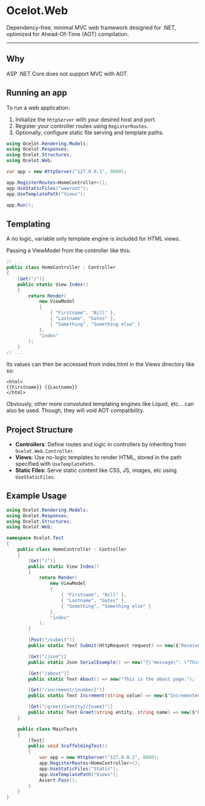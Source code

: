 # Ocelot.Web

Dependency-free, minimal MVC web framework designed for .NET, optimized for Ahead-Of-Time (AOT) compilation. 

____

## Why

ASP .NET Core does not support MVC with AOT.

## Running an app

To run a web application:

1. Initialize the `HttpServer` with your desired host and port.
2. Register your controller routes using `RegisterRoutes`.
3. Optionally, configure static file serving and template paths.

```csharp
using Ocelot.Rendering.Models;
using Ocelot.Responses;
using Ocelot.Structures;
using Ocelot.Web;

var app = new HttpServer("127.0.0.1", 8080);

app.RegisterRoutes<HomeController>();
app.UseStaticFiles("wwwroot");
app.UseTemplatePath("Views");

app.Run();
```



## Templating

A no logic, variable only template engine is included for HTML views.

Passing a ViewModel from the controller like this:

```csharp
// ...
public class HomeController : Controller
{
    [Get("/")]
    public static View Index()
    {
        return Render(
            new ViewModel
            {
                { "Firstname", "Bill" },
                { "Lastname", "Gates" },
                { "Something", "Something else" }
            },
            "index"
        );
    }
// ...
```

Its values can then be accessed from index.html in the Views directory like so:

```
<html>
{{Firstname}} {{Lastname}}
</html>
```

Obviously, other more convoluted templating engines like Liquid, etc... can also be used.
Though, they will void AOT compatibility.


## Project Structure

- **Controllers**: Define routes and logic in controllers by inheriting from `Ocelot.Web.Controller`.
- **Views**: Use no-logic templates to render HTML, stored in the path specified with `UseTemplatePath`.
- **Static Files**: Serve static content like CSS, JS, images, etc using `UseStaticFiles`.

## Example Usage

```csharp
using Ocelot.Rendering.Models;
using Ocelot.Responses;
using Ocelot.Structures;
using Ocelot.Web;

namespace Ocelot.Test
{
    public class HomeController : Controller
    {
        [Get("/")]
        public static View Index()
        {
            return Render(
                new ViewModel
                {
                    { "Firstname", "Bill" },
                    { "Lastname", "Gates" },
                    { "Something", "Something else" }
                },
                "index"
            );
        }

        [Post("/submit")]
        public static Text Submit(HttpRequest request) => new($"Received: {request.Body}");

        [Get("/json")]
        public static Json SerialExample() => new("{\"message\": \"This is a JSON response\"}");

        [Get("/about")]
        public static Text About() => new("This is the about page.");

        [Get("/increment/{number}")]
        public static Text Increment(string value) => new($"Incremented: {int.Parse(value) + 1}");

        [Get("/greet/{entity}/{name}")]
        public static Text Greet(string entity, string name) => new($"Hello {name}, the {entity}");
    }

    public class MainTests
    {
        [Test]
        public void ScaffoldingTest()
        {
            var app = new HttpServer("127.0.0.1", 8080);
            app.RegisterRoutes<HomeController>();
            app.UseStaticFiles("Static");
            app.UseTemplatePath("Views");
            Assert.Pass();
        }
    }
}
```

